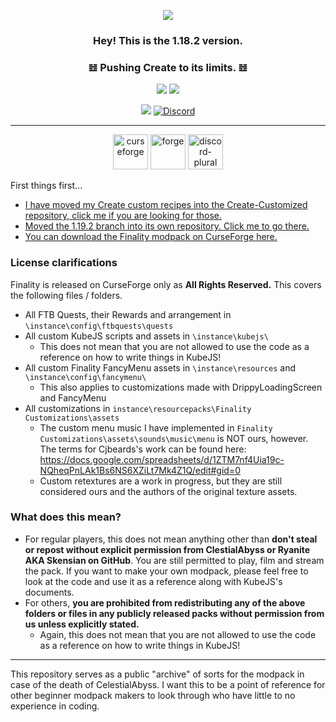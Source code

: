 <p align="center" dir="auto"><a href="https://"><img src="https://i.imgur.com/nMSU04Q.png"></a></p>

### <p align="center" dir="auto"> Hey! This is the 1.18.2 version. </p>
### <p align="center" dir="auto">𝌤 Pushing Create to its limits. 𝌤</p>
<p align="center" dir="auto"><a href="https://"><img src="https://img.shields.io/badge/1.19.2%20Modpack%20variant%20status-Public%20Beta-EB459E"></a> <a href="https://"><img src="https://img.shields.io/badge/1.18.2%20Modpack%20variant%20status-Public%20Beta-8847ff"></a></p>

<p align="center" dir="auto"><a href="https://"><img src="https://img.shields.io/badge/Available%20for-1.19.2%20%C2%A7%201.18.2-8450ff"></a> <a href="https://"><img alt="Discord" src="https://img.shields.io/discord/734146194397200424?color=%235865F2&label=Discord&logo=discord&logoColor=%23FFFFFF"></a>
 
***
 
<p align="center" dir="auto"> <a href="https://www.curseforge.com/minecraft/modpacks/finality"><img alt="curseforge" height="56" src="https://cdn.jsdelivr.net/npm/@intergrav/devins-badges@3/assets/cozy/available/curseforge_vector.svg"></a> <a href="https://www.curseforge.com/minecraft/modpacks/finality"><img alt="forge" height="56" src="https://cdn.jsdelivr.net/npm/@intergrav/devins-badges@3/assets/cozy/supported/forge_vector.svg"></a> <a href="https://discord.gg/UF8yMZEmmc"><img alt="discord-plural" height="56" src="https://cdn.jsdelivr.net/npm/@intergrav/devins-badges@3/assets/cozy/social/discord-plural_vector.svg"></a> </p>
 
 
First things first...
* [I have moved my Create custom recipes into the Create-Customized repository, click me if you are looking for those.](https://github.com/CelestialAbyss/Create-Customized)
* [Moved the 1.19.2 branch into its own repository. Click me to go there.](https://github.com/CelestialAbyss/Finality-Tau)
* [You can download the Finality modpack on CurseForge here.](https://www.curseforge.com/minecraft/modpacks/finality)

### License clarifications
Finality is released on CurseForge only as **All Rights Reserved.**
This covers the following files / folders.
* All FTB Quests, their Rewards and arrangement in `\instance\config\ftbquests\quests`
* All custom KubeJS scripts and assets in `\instance\kubejs\`
  * This does not mean that you are not allowed to use the code as a reference on how to write things in KubeJS!
* All custom Finality FancyMenu assets in `\instance\resources` and `\instance\config\fancymenu\`
  * This also applies to customizations made with DrippyLoadingScreen and FancyMenu
* All customizations in `instance\resourcepacks\Finality Customizations\assets`
  * The custom menu music I have implemented in `Finality Customizations\assets\sounds\music\menu` is NOT ours, however. The terms for Cjbeards's work can be found here: https://docs.google.com/spreadsheets/d/1ZTM7nf4Uia19c-NQheqPnLAk1Bs6NS6XZiLt7Mk4Z1Q/edit#gid=0
  * Custom retextures are a work in progress, but they are still considered ours and the authors of the original texture assets.

### What does this mean?
* For regular players, this does not mean anything other than **don't steal or repost without explicit permission from ClestialAbyss or Ryanite AKA Skensian on GitHub**. You are still permitted to play, film and stream the pack. If you want to make your own modpack, please feel free to look at the code and use it as a reference along with KubeJS's documents.
* For others, **you are prohibited from redistributing any of the above folders or files in any publicly released packs without permission from us unless explicitly stated.** 
  * Again, this does not mean that you are not allowed to use the code as a reference on how to write things in KubeJS!

***

This repository serves as a public "archive" of sorts for the modpack in case of the death of CelestialAbyss. I want this to be a point of reference for other beginner modpack makers to look through who have little to no experience in coding.
